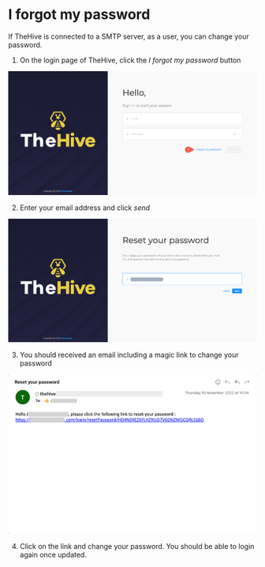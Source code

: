 # I forgot my password

If TheHive is connected to a SMTP server, as a user, you can change your password.

1. On the login page of TheHive, click the *I forgot my password* button

![](./images/user-forgot-password-1.png)

2. Enter your email address and click *send*

![](./images/user-forgot-password-2.png)

3. You should received an email including a magic link to change your password

![](./images/user-forgot-password-3.png)

4. Click on the link and change your password. You should be able to login again once updated.